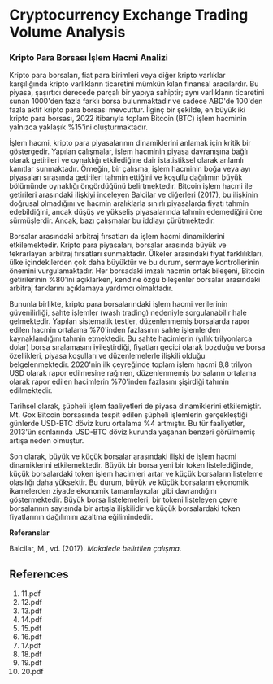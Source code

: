 # Cryptocurrency Exchange Trading Volume Analysis

### Kripto Para Borsası İşlem Hacmi Analizi

Kripto para borsaları, fiat para birimleri veya diğer kripto varlıklar karşılığında kripto varlıkların ticaretini mümkün kılan finansal aracılardır. Bu piyasa, şaşırtıcı derecede parçalı bir yapıya sahiptir; aynı varlıkların ticaretini sunan 1000'den fazla farklı borsa bulunmaktadır ve sadece ABD'de 100'den fazla aktif kripto para borsası mevcuttur. İlginç bir şekilde, en büyük iki kripto para borsası, 2022 itibarıyla toplam Bitcoin (BTC) işlem hacminin yalnızca yaklaşık %15'ini oluşturmaktadır.

İşlem hacmi, kripto para piyasalarının dinamiklerini anlamak için kritik bir göstergedir. Yapılan çalışmalar, işlem hacminin piyasa davranışına bağlı olarak getirileri ve oynaklığı etkilediğine dair istatistiksel olarak anlamlı kanıtlar sunmaktadır. Örneğin, bir çalışma, işlem hacminin boğa veya ayı piyasaları sırasında getirileri tahmin ettiğini ve koşullu dağılımın büyük bölümünde oynaklığı öngördüğünü belirtmektedir. Bitcoin işlem hacmi ile getirileri arasındaki ilişkiyi inceleyen Balcilar ve diğerleri (2017), bu ilişkinin doğrusal olmadığını ve hacmin aralıklarla sınırlı piyasalarda fiyatı tahmin edebildiğini, ancak düşüş ve yükseliş piyasalarında tahmin edemediğini öne sürmüşlerdir. Ancak, bazı çalışmalar bu iddiayı çürütmektedir.

Borsalar arasındaki arbitraj fırsatları da işlem hacmi dinamiklerini etkilemektedir. Kripto para piyasaları, borsalar arasında büyük ve tekrarlayan arbitraj fırsatları sunmaktadır. Ülkeler arasındaki fiyat farklılıkları, ülke içindekilerden çok daha büyüktür ve bu durum, sermaye kontrollerinin önemini vurgulamaktadır. Her borsadaki imzalı hacmin ortak bileşeni, Bitcoin getirilerinin %80'ini açıklarken, kendine özgü bileşenler borsalar arasındaki arbitraj farklarını açıklamaya yardımcı olmaktadır.

Bununla birlikte, kripto para borsalarındaki işlem hacmi verilerinin güvenilirliği, sahte işlemler (wash trading) nedeniyle sorgulanabilir hale gelmektedir. Yapılan sistematik testler, düzenlenmemiş borsalarda rapor edilen hacmin ortalama %70'inden fazlasının sahte işlemlerden kaynaklandığını tahmin etmektedir. Bu sahte hacimlerin (yıllık trilyonlarca dolar) borsa sıralamasını iyileştirdiği, fiyatları geçici olarak bozduğu ve borsa özellikleri, piyasa koşulları ve düzenlemelerle ilişkili olduğu belgelenmektedir. 2020'nin ilk çeyreğinde toplam işlem hacmi 8,8 trilyon USD olarak rapor edilmesine rağmen, düzenlenmemiş borsaların ortalama olarak rapor edilen hacimlerin %70'inden fazlasını şişirdiği tahmin edilmektedir.

Tarihsel olarak, şüpheli işlem faaliyetleri de piyasa dinamiklerini etkilemiştir. Mt. Gox Bitcoin borsasında tespit edilen şüpheli işlemlerin gerçekleştiği günlerde USD-BTC döviz kuru ortalama %4 artmıştır. Bu tür faaliyetler, 2013'ün sonlarında USD-BTC döviz kurunda yaşanan benzeri görülmemiş artışa neden olmuştur.

Son olarak, büyük ve küçük borsalar arasındaki ilişki de işlem hacmi dinamiklerini etkilemektedir. Büyük bir borsa yeni bir token listelediğinde, küçük borsalardaki token işlem hacimleri artar ve küçük borsaların listeleme olasılığı daha yüksektir. Bu durum, büyük ve küçük borsaların ekonomik ikamelerden ziyade ekonomik tamamlayıcılar gibi davrandığını göstermektedir. Büyük borsa listelemeleri, bir tokeni listeleyen çevre borsalarının sayısında bir artışla ilişkilidir ve küçük borsalardaki token fiyatlarının dağılımını azaltma eğilimindedir.

**Referanslar**

Balcilar, M., vd. (2017). *Makalede belirtilen çalışma*.


## References

1. 11.pdf
2. 12.pdf
3. 13.pdf
4. 14.pdf
5. 15.pdf
6. 16.pdf
7. 17.pdf
8. 18.pdf
9. 19.pdf
10. 20.pdf
